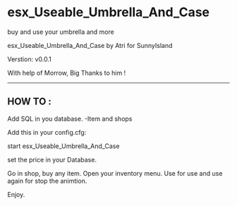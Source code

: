 # esx_Useable_Umbrella_And_Case
buy and use your umbrella and more

esx_Useable_Umbrella_And_Case by Atri for SunnyIsland

Verstion: v0.0.1

With help of Morrow, Big Thanks to him !
 
------
HOW TO : 
------
Add SQL in you database.
-Item and shops

Add this in your config.cfg:

start esx_Useable_Umbrella_And_Case

set the price in your Database.

Go in shop, buy any item.
Open your inventory menu.
Use for use and 
use again for stop the animtion.

Enjoy.
